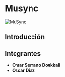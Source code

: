# Musync
![MuSync](https://imgur.com/a/KQxTlMA)
## Introducción



## Integrantes

- **Omar Serrano Doukkali**
- **Oscar Diaz**


